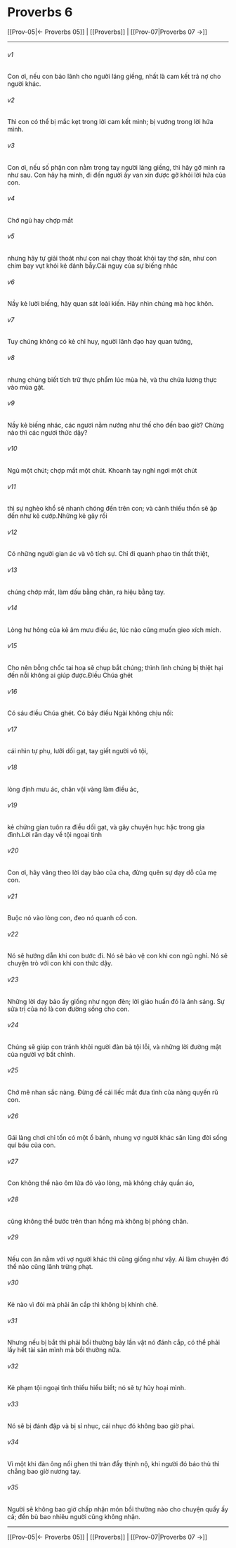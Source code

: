 # Proverbs 6

[[Prov-05|← Proverbs 05]] | [[Proverbs]] | [[Prov-07|Proverbs 07 →]]
***



###### v1 
Con ơi, nếu con bảo lãnh cho người láng giềng, nhất là cam kết trả nợ cho người khác. 

###### v2 
Thì con có thể bị mắc kẹt trong lời cam kết mình; bị vướng trong lời hứa mình. 

###### v3 
Con ơi, nếu số phận con nằm trong tay người láng giềng, thì hãy gỡ mình ra như sau. Con hãy hạ mình, đi đến người ấy van xin được gỡ khỏi lời hứa của con. 

###### v4 
Chớ ngủ hay chợp mắt 

###### v5 
nhưng hãy tự giải thoát như con nai chạy thoát khỏi tay thợ săn, như con chim bay vụt khỏi kẻ đánh bẫy.Cái nguy của sự biếng nhác 

###### v6 
Nầy kẻ lười biếng, hãy quan sát loài kiến. Hãy nhìn chúng mà học khôn. 

###### v7 
Tuy chúng không có kẻ chỉ huy, người lãnh đạo hay quan tướng, 

###### v8 
nhưng chúng biết tích trữ thực phẩm lúc mùa hè, và thu chứa lương thực vào mùa gặt. 

###### v9 
Nầy kẻ biếng nhác, các ngươi nằm nướng như thế cho đến bao giờ? Chừng nào thì các ngươi thức dậy? 

###### v10 
Ngủ một chút; chợp mắt một chút. Khoanh tay nghỉ ngơi một chút 

###### v11 
thì sự nghèo khổ sẽ nhanh chóng đến trên con; và cảnh thiếu thốn sẽ ập đến như kẻ cướp.Những kẻ gây rối 

###### v12 
Có những người gian ác và vô tích sự. Chỉ đi quanh phao tin thất thiệt, 

###### v13 
chúng chớp mắt, làm dấu bằng chân, ra hiệu bằng tay. 

###### v14 
Lòng hư hỏng của kẻ âm mưu điều ác, lúc nào cũng muốn gieo xích mích. 

###### v15 
Cho nên bỗng chốc tai hoạ sẽ chụp bắt chúng; thình lình chúng bị thiệt hại đến nỗi không ai giúp được.Điều Chúa ghét 

###### v16 
Có sáu điều Chúa ghét. Có bảy điều Ngài không chịu nổi: 

###### v17 
cái nhìn tự phụ, lưỡi dối gạt, tay giết người vô tội, 

###### v18 
lòng định mưu ác, chân vội vàng làm điều ác, 

###### v19 
kẻ chứng gian tuôn ra điều dối gạt, và gây chuyện hục hặc trong gia đình.Lời răn dạy về tội ngoại tình 

###### v20 
Con ơi, hãy vâng theo lời dạy bảo của cha, đừng quên sự dạy dỗ của mẹ con. 

###### v21 
Buộc nó vào lòng con, đeo nó quanh cổ con. 

###### v22 
Nó sẽ hướng dẫn khi con bước đi. Nó sẽ bảo vệ con khi con ngủ nghỉ. Nó sẽ chuyện trò với con khi con thức dậy. 

###### v23 
Những lời dạy bảo ấy giống như ngọn đèn; lời giáo huấn đó là ánh sáng. Sự sửa trị của nó là con đường sống cho con. 

###### v24 
Chúng sẽ giúp con tránh khỏi người đàn bà tội lỗi, và những lời đường mật của người vợ bất chính. 

###### v25 
Chớ mê nhan sắc nàng. Đừng để cái liếc mắt đưa tình của nàng quyến rũ con. 

###### v26 
Gái làng chơi chỉ tốn có một ổ bánh, nhưng vợ người khác săn lùng đời sống quí báu của con. 

###### v27 
Con không thể nào ôm lửa đỏ vào lòng, mà không cháy quần áo, 

###### v28 
cũng không thể bước trên than hồng mà không bị phỏng chân. 

###### v29 
Nếu con ăn nằm với vợ người khác thì cũng giống như vậy. Ai làm chuyện đó thế nào cũng lãnh trừng phạt. 

###### v30 
Kẻ nào vì đói mà phải ăn cắp thì không bị khinh chê. 

###### v31 
Nhưng nếu bị bắt thì phải bồi thường bảy lần vật nó đánh cắp, có thể phải lấy hết tài sản mình mà bồi thường nữa. 

###### v32 
Kẻ phạm tội ngoại tình thiếu hiểu biết; nó sẽ tự hủy hoại mình. 

###### v33 
Nó sẽ bị đánh đập và bị sỉ nhục, cái nhục đó không bao giờ phai. 

###### v34 
Vì một khi đàn ông nổi ghen thì tràn đầy thịnh nộ, khi người đó báo thù thì chẳng bao giờ nương tay. 

###### v35 
Người sẽ không bao giờ chấp nhận món bồi thường nào cho chuyện quấy ấy cả; đền bù bao nhiêu người cũng không nhận.

***
[[Prov-05|← Proverbs 05]] | [[Proverbs]] | [[Prov-07|Proverbs 07 →]]
